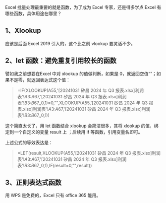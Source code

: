 Excel 批量处理最重要的就是函数，为了成为 Excel 专家，还是得多学点 Excel 有哪些函数，具体用途在哪里？

## 1、Xlookup

应该是后面 Excel 2019 引入的，这个比之前 vlookup 要灵活不少。



## 2、let 函数：避免重复引用较长的函数

譬如我之前想要在Excel 中对 xlookup 的值做判断，如果是 0，就返回空值“”；如果不是零，就返回表达式这个值：

> =IF(XLOOKUP(A55,'[20241031 矽昌 2024 年 Q3 报表.xlsx]利润表'!$A$3:$A$67,'[20241031 矽昌 2024 年 Q3 报表.xlsx]利润表'!$B$3:$B$67,,0,1)=0,"",XLOOKUP(A55,'[20241031 矽昌 2024 年 Q3 报表.xlsx]利润表'!$A$3:$A$67,'[20241031 矽昌 2024 年 Q3 报表.xlsx]利润表'!$B$3:$B$67,,0,1))

这个简直太长了，用 let 函数结合 xlookup 会简洁很多，其将 xlookup 的值，绑定到一个自定义的变量 result 上 ；后续用 if 等函数，引用变量名即可。

上述公式的等效表达是：

> =LET(result,XLOOKUP(A55,'[20241031 矽昌 2024 年 Q3 报表.xlsx]利润表'!$A$3:$A$67,'[20241031 矽昌 2024 年 Q3 报表.xlsx]利润表'!$B$3:$B$67,,0,1),IF(result=0,"",result))

## 3、正则表达式函数

用 WPS 是免费的，Excel 只有 office 365 能用。